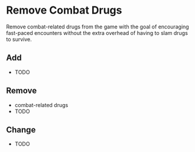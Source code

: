 # Remove Combat Drugs

Remove combat-related drugs from the game with the goal of encouraging fast-paced encounters without the extra overhead of having to slam drugs to survive.

## Add

- TODO

## Remove

- combat-related drugs
- TODO

## Change

- TODO
